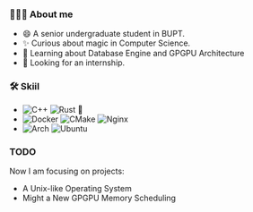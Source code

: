 ###  👨🏻‍💻 About me
 - 😄 A senior undergraduate student in BUPT.
 - ✨ Curious about magic in Computer Science.
 - 🌱 Learning about Database Engine and GPGPU Architecture
 - 👯 Looking for an internship.


### 🛠️ Skiil
 - ![C++](https://img.shields.io/badge/c++-%2300599C.svg?style=for-the-badge&logo=c%2B%2B&logoColor=white) ![Rust](https://img.shields.io/badge/rust-%23000000.svg?style=for-the-badge&logo=rust&logoColor=white)  🦀
 - ![Docker](https://img.shields.io/badge/docker-%230db7ed.svg?style=for-the-badge&logo=docker&logoColor=white) ![CMake](https://img.shields.io/badge/CMake-%23008FBA.svg?style=for-the-badge&logo=cmake&logoColor=white) ![Nginx](https://img.shields.io/badge/nginx-%23009639.svg?style=for-the-badge&logo=nginx&logoColor=white)
 - ![Arch](https://img.shields.io/badge/Arch%20Linux-1793D1?logo=arch-linux&logoColor=fff&style=for-the-badge)  ![Ubuntu](https://img.shields.io/badge/Ubuntu-E95420?style=for-the-badge&logo=ubuntu&logoColor=white)

### TODO
 Now I am focusing on projects:
 - A Unix-like Operating System
 - Might a New GPGPU Memory Scheduling

<!--
**notseefire/notseefire** is a ✨ _special_ ✨ repository because its `README.md` (this file) appears on your GitHub profile.

Here are some ideas to get you started:

- 🔭 I’m currently working on ...
- 🌱 I’m currently learning ...
- 👯 I’m looking to collaborate on ...
- 🤔 I’m looking for help with ...
- 💬 Ask me about ...
- 📫 How to reach me: ...
- 😄 Pronouns: ...
- ⚡ Fun fact: ...
-->

